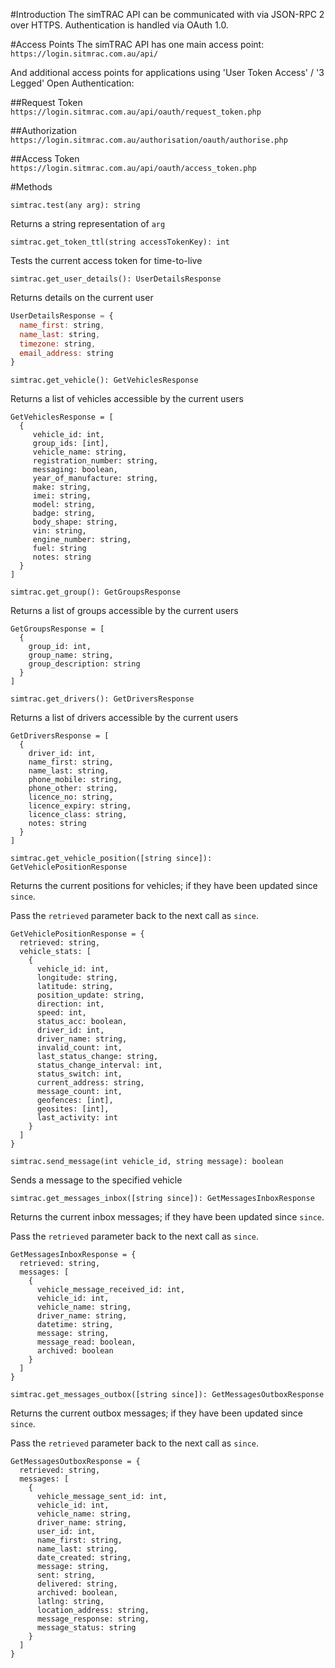 #Introduction
The simTRAC API can be communicated with via JSON-RPC 2 over HTTPS. Authentication is handled via OAuth 1.0.

#Access Points
The simTRAC API has one main access point: `https://login.sitmrac.com.au/api/`

And additional access points for applications using 'User Token Access' / '3 Legged' Open Authentication:

##Request Token
`https://login.sitmrac.com.au/api/oauth/request_token.php`

##Authorization
`https://login.sitmrac.com.au/authorisation/oauth/authorise.php`

##Access Token
`https://login.sitmrac.com.au/api/oauth/access_token.php`


#Methods

`simtrac.test(any arg): string`

Returns a string representation of `arg`

`simtrac.get_token_ttl(string accessTokenKey): int`

Tests the current access token for time-to-live

`simtrac.get_user_details(): UserDetailsResponse`

Returns details on the current user

```js
UserDetailsResponse = {
  name_first: string, 
  name_last: string, 
  timezone: string, 
  email_address: string
}
```

`simtrac.get_vehicle(): GetVehiclesResponse`

Returns a list of vehicles accessible by the current users

```
GetVehiclesResponse = [
  {
     vehicle_id: int, 
     group_ids: [int], 
     vehicle_name: string, 
     registration_number: string,
     messaging: boolean,
     year_of_manufacture: string,
     make: string,
     imei: string,
     model: string,
     badge: string,
     body_shape: string,
     vin: string,
     engine_number: string,
     fuel: string
     notes: string
  }
]
```


`simtrac.get_group(): GetGroupsResponse`

Returns a list of groups accessible by the current users

```
GetGroupsResponse = [
  {
    group_id: int,
    group_name: string,
    group_description: string
  }
]
```


`simtrac.get_drivers(): GetDriversResponse`

Returns a list of drivers accessible by the current users

```
GetDriversResponse = [
  {
    driver_id: int,
    name_first: string,
    name_last: string,
    phone_mobile: string,
    phone_other: string,
    licence_no: string,
    licence_expiry: string,
    licence_class: string,
    notes: string
  }
]
```

`simtrac.get_vehicle_position([string since]): GetVehiclePositionResponse`

Returns the current positions for vehicles; if they have been updated since `since`.

Pass the `retrieved` parameter back to the next call as `since`.

```
GetVehiclePositionResponse = {
  retrieved: string,
  vehicle_stats: [
    {
      vehicle_id: int,
      longitude: string,
      latitude: string,
      position_update: string,
      direction: int,
      speed: int,
      status_acc: boolean,
      driver_id: int,
      driver_name: string,
      invalid_count: int,
      last_status_change: string,
      status_change_interval: int,
      status_switch: int,
      current_address: string,
      message_count: int,
      geofences: [int],
      geosites: [int],
      last_activity: int
    }
  ]
}
```

`simtrac.send_message(int vehicle_id, string message): boolean`

Sends a message to the specified vehicle


`simtrac.get_messages_inbox([string since]): GetMessagesInboxResponse`

Returns the current inbox messages; if they have been updated since `since`.

Pass the `retrieved` parameter back to the next call as `since`.

```
GetMessagesInboxResponse = {
  retrieved: string,
  messages: [
    {
      vehicle_message_received_id: int,
      vehicle_id: int,
      vehicle_name: string,
      driver_name: string,
      datetime: string,
      message: string,
      message_read: boolean,
      archived: boolean
    }
  ]
}
```

`simtrac.get_messages_outbox([string since]): GetMessagesOutboxResponse`

Returns the current outbox messages; if they have been updated since `since`.

Pass the `retrieved` parameter back to the next call as `since`.

```
GetMessagesOutboxResponse = {
  retrieved: string,
  messages: [
    {
      vehicle_message_sent_id: int,
      vehicle_id: int,
      vehicle_name: string,
      driver_name: string,
      user_id: int,
      name_first: string,
      name_last: string,
      date_created: string,
      message: string,
      sent: string,
      delivered: string,
      archived: boolean,
      latlng: string,
      location_address: string,
      message_response: string,
      message_status: string
    }
  ]
}
```